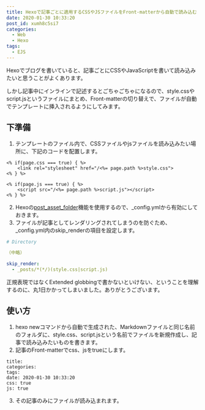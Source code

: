 ```yaml
---
title: Hexoで記事ごとに適用するCSSやJSファイルをFront-matterから自動で読み込む
date: 2020-01-30 10:33:20
post_id: xumh8c5si7
categories:
  - Web
  - Hexo
tags:
  - EJS
---
```


Hexoでブログを書いていると、記事ごとにCSSやJavaScriptを書いて読み込みたいと思うことがよくあります。

しかし記事中にインラインで記述するとごちゃごちゃになるので、style.cssやscript.jsというファイルにまとめ、Front-matterの切り替えで、ファイルが自動でテンプレートに挿入されるようにしてみます。

## 下準備

1. テンプレートのファイル内で、CSSファイルやjsファイルを読み込みたい場所に、下記のコードを配置します。

```ejs
<% if(page.css === true) { %>
    <link rel="stylesheet" href="/<%= page.path %>style.css">
<% } %>
```

```ejs
<% if(page.js === true) { %>
    <script src="/<%= page.path %>script.js"></script>
<% } %>
```

2. Hexoの[post_asset_folder](https://hexo.io/docs/asset-folders.html)機能を使用するので、\_config.ymlから有効にしておきます。
3. ファイルが記事としてレンダリングされてしまうのを防ぐため、\_config.yml内のskip_renderの項目を設定します。

```yml
# Directory

（中略）

skip_render:
  - _posts/*(*/)(style.css|script.js)
```

正規表現ではなくExtended globbingで書かないといけない、ということを理解するのに、丸1日かかってしまいました。ありがとうございます。


## 使い方

1. hexo newコマンドから自動で生成された、Markdownファイルと同じ名前のフォルダに、style.css、script.jsという名前でファイルを新規作成し、記事で読み込みたいものを書きます。
2. 記事のFront-matterでcss、jsをtrueにします。


```plaintext
title:
categories:
tags:
date: 2020-01-30 10:33:20
css: true
js: true
```

3. その記事のみにファイルが読み込まれます。
